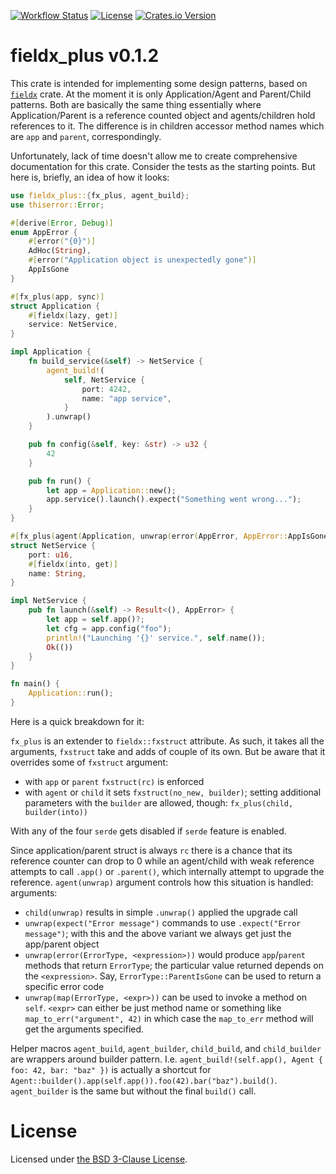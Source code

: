 [![Workflow Status](https://github.com/vrurg/fieldx_plus/workflows/CI/badge.svg)](https://github.com/vrurg/fieldx_plus/actions?query=workflow%3A%22CI%22)
[![License](https://img.shields.io/github/license/vrurg/fieldx_plus)](https://github.com/vrurg/fieldx_plus/blob/main/LICENSE)
[![Crates.io Version](https://img.shields.io/crates/v/fieldx_plus)](https://crates.io/crates/fieldx_plus)

# fieldx_plus v0.1.2

This crate is intended for implementing some design patterns, based on [`fieldx`](https://crates.io/crates/fieldx)
crate. At the moment it is only Application/Agent and Parent/Child patterns. Both are basically the same thing
essentially where Application/Parent is a reference counted object and agents/children hold references to it. The
difference is in children accessor method names which are `app` and `parent`, correspondingly.

Unfortunately, lack of time doesn't allow me to create comprehensive documentation for this crate. Consider the
tests as the starting points. But here is, briefly, an idea of how it looks:

```rust
use fieldx_plus::{fx_plus, agent_build};
use thiserror::Error;

#[derive(Error, Debug)]
enum AppError {
    #[error("{0}")]
    AdHoc(String),
    #[error("Application object is unexpectedly gone")]
    AppIsGone
}

#[fx_plus(app, sync)]
struct Application {
    #[fieldx(lazy, get)]
    service: NetService,
}

impl Application {
    fn build_service(&self) -> NetService {
        agent_build!(
            self, NetService {
                port: 4242,
                name: "app service",
            }
        ).unwrap()
    }

    pub fn config(&self, key: &str) -> u32 {
        42
    }

    pub fn run() {
        let app = Application::new();
        app.service().launch().expect("Something went wrong...");
    }
}

#[fx_plus(agent(Application, unwrap(error(AppError, AppError::AppIsGone))), sync)]
struct NetService {
    port: u16,
    #[fieldx(into, get)]
    name: String,
}

impl NetService {
    pub fn launch(&self) -> Result<(), AppError> {
        let app = self.app()?;
        let cfg = app.config("foo");
        println!("Launching '{}' service.", self.name());
        Ok(())
    }
}

fn main() {
    Application::run();
}
```

Here is a quick breakdown for it:

`fx_plus` is an extender to `fieldx::fxstruct` attribute. As such, it takes all the arguments, `fxstruct` take and
adds of couple of its own. But be aware that it overrides some of `fxstruct` argument:

- with `app` or `parent` `fxstruct(rc)` is enforced
- with `agent` or `child` it sets `fxstruct(no_new, builder)`; setting additional parameters with the `builder` are
  allowed, though: `fx_plus(child, builder(into))`

With any of the four `serde` gets disabled if `serde` feature is enabled.

Since application/parent struct is always `rc` there is a chance that its reference counter can drop to 0 while an
agent/child with weak reference attempts to call `.app()` or `.parent()`, which internally attempt to upgrade the
reference. `agent(unwrap)` argument controls how this situation is handled:
arguments:

- `child(unwrap)` results in simple `.unwrap()` applied the upgrade call
- `unwrap(expect("Error message")` commands to use `.expect("Error message")`; with this and the above variant we
  always get just the app/parent object
- `unwrap(error(ErrorType, <expression>))` would produce `app`/`parent` methods that return `ErrorType`; the
particular value returned depends on the `<expression>`. Say, `ErrorType::ParentIsGone` can be used to return a
specific error code
- `unwrap(map(ErrorType, <expr>))` can be used to invoke a method on `self`. `<expr>` can either be just method name
or something like `map_to_err("argument", 42)` in which case the `map_to_err` method will get the arguments
specified.

Helper macros `agent_build`, `agent_builder`, `child_build`, and `child_builder` are wrappers around builder
pattern. I.e.  `agent_build!(self.app(), Agent { foo: 42, bar: "baz" })` is actually a shortcut for
`Agent::builder().app(self.app()).foo(42).bar("baz").build()`. `agent_builder` is the same but without the final
`build()` call.

# License

Licensed under [the BSD 3-Clause License](/LICENSE).
